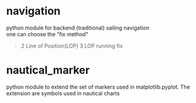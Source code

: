 # navigation
python module for backend (traditional) sailing navigation  
one can choose the "fix method"  

> 2 Line of Position(LOP)
> 3 LOP
> running fix

# nautical_marker
python module to extend the set of markers used in matplotlib.pyplot. The extension are symbols used in nautical charts
